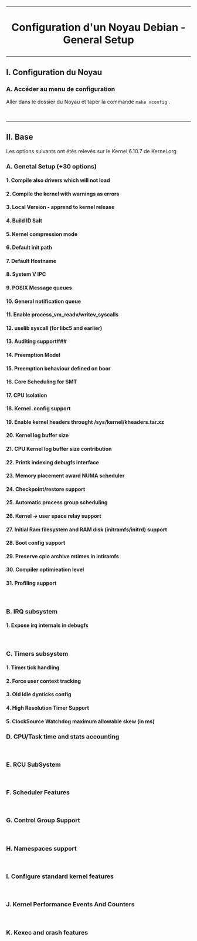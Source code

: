 ------------------------------------------------------------------------------------------------------------------------------------------
# <p align='center'> Configuration d'un Noyau Debian - General Setup </p>

------------------------------------------------------------------------------------------------------------------------------------------
## I. Configuration du Noyau
### A. Accéder au menu de configuration
Aller dans le dossier du Noyau et taper la commande `make xconfig` .


<br />

------------------------------------------------------------------------------------------------------------------------------------------
## II. Base
Les options suivants ont étés relevés sur le Kernel 6.10.7 de Kernel.org
### A. Genetal Setup (+30 options)
#### 1. Compile also drivers which will not load
#### 2. Compile the kernel with warnings as errors
#### 3. Local Version - apprend to kernel release
#### 4. Build ID Salt
#### 5. Kernel compression mode
#### 6. Default init path
#### 7. Default Hostname
#### 8. System V IPC
#### 9. POSIX Message queues
#### 10. General notification queue
#### 11. Enable process_vm_readv/writev_syscalls
#### 12. uselib syscall (for libc5 and earlier)
#### 13. Auditing support### 
#### 14. Preemption Model
#### 15. Preemption behaviour defined on boor
#### 16. Core Scheduling for SMT
#### 17. CPU Isolation
#### 18. Kernel .config support
#### 19. Enable kernel headers throught /sys/kernel/kheaders.tar.xz
#### 20. Kernel log buffer size 
#### 21. CPU Kernel log buffer size contribution
#### 22. Printk indexing debugfs interface
#### 23. Memory placement award NUMA scheduler
#### 24. Checkpoint/restore support
#### 25. Automatic process group scheduling
#### 26. Kernel -> user space relay support
#### 27. Initial Ram filesystem and RAM disk (initramfs/initrd) support
#### 28. Boot config support 
#### 29. Preserve cpio archive mtimes in intiramfs
#### 30. Compiler optimieation level
#### 31. Profiling support

<br />

### B. IRQ subsystem
#### 1. Expose irq internals in debugfs


<br />

### C. Timers subsystem
#### 1. Timer tick handling
#### 2. Force user context tracking
#### 3. Old Idle dynticks config
#### 4. High Resolution Timer Support
#### 5. ClockSource Watchdog maximum allowable skew (in ms)


### D. CPU/Task time and stats accounting
<br />

### E. RCU SubSystem
<br />

### F. Scheduler Features
<br />

### G. Control Group Support
<br />

### H. Namespaces support
<br />

### I. Configure standard kernel features
<br />
 
### J. Kernel Performance Events And Counters
<br />

### K. Kexec and crash features
<br />

### 
### 


### 
```
```

